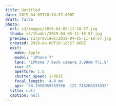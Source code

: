 ```yaml
---
title: Untitled
date: 2019-04-05T18:18:57.000Z
draft: false
photo:
  url: s3/images/2019-04-05-11-18-57.jpg
  thumb: s3/thumbs/2019-04-05-11-18-57.jpg
  preview: s3/previews/2019-04-05-11-18-57.jpg
  created: 2019-04-05T18:18:57.000Z
  exif:
    make: Apple
    model: 'iPhone 7'
    lens: 'iPhone 7 back camera 3.99mm f/1.8'
    iso: 20
    aperture: 1.8
    shutter_speed: 1/9615
    focal_length: '4.0 mm'
    gps: '48.1958055555556 -122.716208333333'
  title: null
  caption: null
---
```

